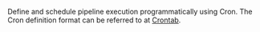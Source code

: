 Define and schedule pipeline execution programmatically using Cron. The Cron definition format can be referred to
at [Crontab](https://crontab.guru/).
